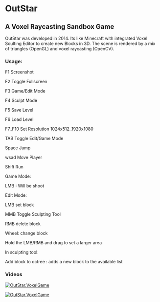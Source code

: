 # OutStar 
## A Voxel Raycasting Sandbox Game 

OutStar was developed in 2014. Its like Minecraft with integrated Voxel Sculting Editor to create new Blocks in 3D. The scene is rendered by a mix of triangles (OpenGL) and voxel raycasting (OpenCV).

### Usage:

F1 Screenshot

F2 Toggle Fullscreen

F3 Game/Edit Mode

F4 Sculpt Mode

F5 Save Level

F6 Load Level

F7..F10 Set Resolution 1024x512..1920x1080

TAB Toggle Edit/Game Mode

Space Jump

wsad Move Player

Shift Run

Game Mode:

LMB : Will be shoot

Edit Mode:

LMB set block

MMB Toggle Sculpting Tool

RMB delete block

Wheel: change block

Hold the LMB/RMB and drag to set a larger area 

In sculpting tool:

Add block to octree : adds a new block to the available list

### Videos

[![OutStar.VoxelGame](https://img.youtube.com/vi/tUyz-22KyXw/0.jpg)](https://www.youtube.com/watch?v=tUyz-22KyXw)

[![OutStar.VoxelGame](https://img.youtube.com/vi/IukFkQ030aY/0.jpg)](https://www.youtube.com/watch?v=IukFkQ030aY)


